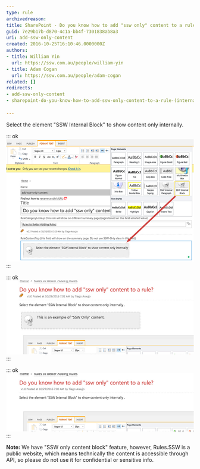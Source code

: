 ```yaml
---
type: rule
archivedreason: 
title: SharePoint - Do you know how to add "ssw only" content to a rule? (internal only)
guid: 7e29b17b-d870-4c1a-bb4f-7301838ab8a3
uri: add-ssw-only-content
created: 2016-10-25T16:10:46.0000000Z
authors:
- title: William Yin
  url: https://ssw.com.au/people/william-yin
- title: Adam Cogan
  url: https://ssw.com.au/people/adam-cogan
related: []
redirects:
- add-ssw-only-content
- sharepoint-do-you-know-how-to-add-ssw-only-content-to-a-rule-(internal-only)

---
```


Select the element "SSW Internal Block" to show content only internally.


<!--endintro-->


::: ok  
![Figure: Use this "SSW Internal Block" style to insert a section for "SSW Only" content](internal-only.jpg)  
:::


::: ok  
![Figure: When signed in, you can see "ssw only" content](ssw-only-signedin.jpg)  
:::


::: ok  
![Figure: When signed off, you cannot  see "ssw only" content](ssw-only-signedoff.jpg)  
:::

**Note:** We have "SSW only content block" feature, however, Rules.SSW is a public website, which means technically the content is accessible through API, so please do not use it for confidential or sensitive info.
